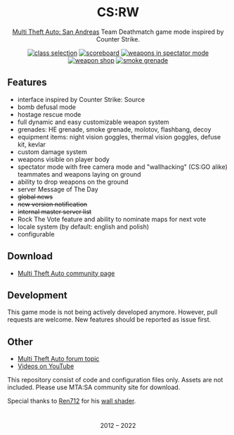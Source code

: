 <h1 align="center">
CS:RW
</h2>

<p align="center">
  <a href="https://multitheftauto.com/">Multi Theft Auto: San Andreas</a> Team Deathmatch game mode inspired by Counter Strike.
</p>

<p align="center">
<a href="https://media.moddb.com/images/mods/1/25/24608/6.jpg" title="class selection"><img alt="class selection" src="https://media.moddb.com/cache/images/mods/1/25/24608/thumb_300x150/6.jpg"></a>
<a href="https://media.moddb.com/images/mods/1/25/24608/3.jpg" title="scoreboard"><img alt="scoreboard" src="https://media.moddb.com/cache/images/mods/1/25/24608/thumb_300x150/3.jpg"></a>
<a href="https://media.moddb.com/images/mods/1/25/24608/1.jpg" title="weapons in spectator mode"><img alt="weapons in spectator mode" src="https://media.moddb.com/cache/images/mods/1/25/24608/thumb_300x150/1.jpg"></a>
<a href="https://media.moddb.com/images/mods/1/25/24608/4.jpg" title="weapon shop"><img alt="weapon shop" src="https://media.moddb.com/cache/images/mods/1/25/24608/thumb_300x150/4.jpg"></a>
<a href="https://media.moddb.com/images/mods/1/25/24608/mta-screen_2014-03-12_16-15-52.png" title="smoke grenade"><img alt="smoke grenade" src="https://media.moddb.com/cache/images/mods/1/25/24608/thumb_300x150/mta-screen_2014-03-12_16-15-52.png"></a>
</p>

## Features
* interface inspired by Counter Strike: Source
* bomb defusal mode
* hostage rescue mode
* full dynamic and easy customizable weapon system
* grenades: HE grenade, smoke grenade, molotov, flashbang, decoy
* equipment items: night vision goggles, thermal vision goggles, defuse kit, kevlar
* custom damage system
* weapons visible on player body
* spectator mode with free camera mode and "wallhacking" (CS:GO alike) teammates and weapons laying on ground
* ability to drop weapons on the ground
* server Message of The Day
* <s>global news</s>
* <s>new version notification</s>
* <s>internal master server list</s>
* Rock The Vote feature and ability to nominate maps for next vote
* locale system (by default: english and polish)
* configurable

## Download
* [Multi Theft Auto community page](https://community.multitheftauto.com/index.php?p=resources&s=details&id=10487)

## Development
This game mode is not being actively developed anymore. However, pull requests are welcome. New features should be reported as issue first.

## Other
* [Multi Theft Auto forum topic](https://forum.mtasa.com/topic/61129-rel-counter-strike-renderware-gamemode/)
* [Videos on YouTube](https://www.youtube.com/playlist?list=PLlZJGl2Rc-B-GrX5Vn66DSsKI_K0q28Aj)


This repository consist of code and configuration files only. Assets are not included. Please use MTA:SA community site for download.

Special thanks to [Ren712](https://community.multitheftauto.com/?p=profile&id=320386) for his [wall shader](https://community.multitheftauto.com/index.php?p=resources&s=details&id=7615).

<h1 align="center"></h1>
<p align="center">
2012 – 2022
</p>
